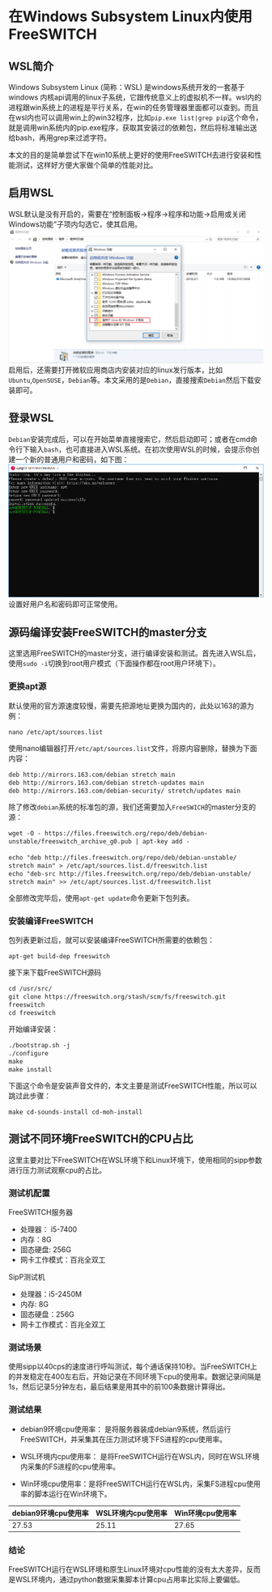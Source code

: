 # 在Windows Subsystem Linux内使用FreeSWITCH

## WSL简介
Windows Subsystem Linux (简称：WSL) 是windows系统开发的一套基于windows 内核api调用的linux子系统，它跟传统意义上的虚拟机不一样。wsl内的进程跟win系统上的进程是平行关系，在win的任务管理器里面都可以查到。而且在wsl内也可以调用win上的win32程序，比如`pip.exe list|grep pip`这个命令，就是调用win系统内的pip.exe程序，获取其安装过的依赖包，然后将标准输出送给bash，再用grep来过滤字符。

本文的目的是简单尝试下在win10系统上更好的使用FreeSWITCH去进行安装和性能测试，这样好方便大家做个简单的性能对比。


## 启用WSL

WSL默认是没有开启的，需要在“控制面板->程序->程序和功能->启用或关闭Windows功能”子项内勾选它，使其启用。
![启用WSL](images/open_wsl.png)
启用后，还需要打开微软应用商店内安装对应的linux发行版本，比如`Ubuntu`,`OpenSUSE`，`Debian`等。本文采用的是`Debian`，直接搜索`Debian`然后下载安装即可。

## 登录WSL

`Debian`安装完成后，可以在开始菜单直接搜索它，然后启动即可；或者在cmd命令行下输入`bash`，也可直接进入WSL系统。在初次使用WSL的时候，会提示你创建一个新的普通用户和密码，如下图：
![创建普通用户](images/init.png)
设置好用户名和密码即可正常使用。


## 源码编译安装FreeSWITCH的master分支
这里选用FreeSWITCH的master分支，进行编译安装和测试。首先进入WSL后，使用`sudo -i`切换到root用户模式（下面操作都在root用户环境下）。
### 更换apt源
默认使用的官方源速度较慢，需要先把源地址更换为国内的，此处以163的源为例：
```
nano /etc/apt/sources.list
```
使用nano编辑器打开`/etc/apt/sources.list`文件，将原内容删除，替换为下面内容：
```
deb http://mirrors.163.com/debian stretch main
deb http://mirrors.163.com/debian stretch-updates main
deb http://mirrors.163.com/debian-security/ stretch/updates main
```
除了修改`debian`系统的标准包的源，我们还需要加入`FreeSWICH`的master分支的源：
```
wget -O - https://files.freeswitch.org/repo/deb/debian-unstable/freeswitch_archive_g0.pub | apt-key add -
 
echo "deb http://files.freeswitch.org/repo/deb/debian-unstable/ stretch main" > /etc/apt/sources.list.d/freeswitch.list
echo "deb-src http://files.freeswitch.org/repo/deb/debian-unstable/ stretch main" >> /etc/apt/sources.list.d/freeswitch.list
```

全部修改完毕后，使用`apt-get update`命令更新下包列表。

###  安装编译FreeSWITCH
 
包列表更新过后，就可以安装编译FreeSWITCH所需要的依赖包：

```
apt-get build-dep freeswitch
```
接下来下载FreeSWITCH源码
```
cd /usr/src/
git clone https://freeswitch.org/stash/scm/fs/freeswitch.git freeswitch
cd freeswitch
```
开始编译安装：
```
./bootstrap.sh -j 
./configure
make
make install
```
下面这个命令是安装声音文件的，本文主要是测试FreeSWITCH性能，所以可以跳过此步骤：
```
make cd-sounds-install cd-moh-install
```

## 测试不同环境FreeSWITCH的CPU占比

这里主要对比下FreeSWITCH在WSL环境下和Linux环境下，使用相同的sipp参数进行压力测试观察cpu的占比。

### 测试机配置

FreeSWITCH服务器
* 处理器： i5-7400 
* 内存：8G
* 固态硬盘: 256G
* 网卡工作模式：百兆全双工

SipP测试机

* 处理器：i5-2450M
* 内存: 8G
* 固态硬盘：256G
* 网卡工作模式：百兆全双工

### 测试场景

使用sipp以40cps的速度进行呼叫测试，每个通话保持10秒。当FreeSWITCH上的并发稳定在400左右后，开始记录在不同环境下cpu的使用率。数据记录间隔是1s，然后记录5分钟左右，最后结果是用其中的前100条数据计算得出。

### 测试结果

* debian9环境cpu使用率： 是将服务器装成debian9系统，然后运行FreeSWITCH，并采集其在压力测试环境下FS进程的cpu使用率。

* WSL环境内cpu使用率： 是将FreeSWITCH运行在WSL内，同时在WSL环境内采集的FS进程的cpu使用率。

* Win环境cpu使用率：是将FreeSWITCH运行在WSL内，采集FS进程cpu使用率的脚本运行在Win环境下。

|debian9环境cpu使用率|WSL环境内cpu使用率|Win环境cpu使用率|
|---|---|---|
|27.53|25.11|27.65|


### 结论
FreeSWITCH运行在WSL环境和原生Linux环境对cpu性能的没有太大差异，反而是WSL环境内，通过python数据采集脚本计算cpu占用率比实际上要偏低。

